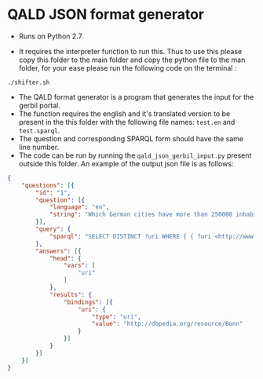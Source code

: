 # QALD JSON format generator

- Runs on Python 2.7

- It requires the interpreter function to run this. Thus to use this please copy this folder to the main folder and copy the python file to the man folder, for your ease please run the following code on the terminal : 
```
./shifter.sh
```
- The QALD format generator is a program that generates the input for the gerbil portal.
- The function requires the english and it's translated version to be present in the this folder with the following file names: `test.en` and `test.sparql`.
- The question and corresponding SPARQL form should have the same line number.
- The code can be run by running the `qald_json_gerbil_input.py` present outside this folder. An example of the output json file is as follows:

```json
{
	"questions": [{
		"id": "1",
		"question": [{
			"language": "en",
			"string": "Which German cities have more than 250000 inhabitants?"
		}],
		"query": {
			"sparql": "SELECT DISTINCT ?uri WHERE { { ?uri <http://www.w3.org/1999/02/22-rdf-syntax-ns#type> <http://dbpedia.org/ontology/City> . } UNION { ?uri <http://www.w3.org/1999/02/22-rdf-syntax-ns#type> <http://dbpedia.org/ontology/Town> . }  ?uri <http://dbpedia.org/ontology/country> <http://dbpedia.org/resource/Germany> .  ?uri <http://dbpedia.org/ontology/populationTotal> ?population .  FILTER ( ?population > 250000 ) } "
		},
		"answers": [{
			"head": {
				"vars": [
					"uri"
				]
			},
			"results": {
				"bindings": [{
					"uri": {
						"type": "uri",
						"value": "http://dbpedia.org/resource/Bonn"
					}
				}]
			}
		}]
	}]
}
```
